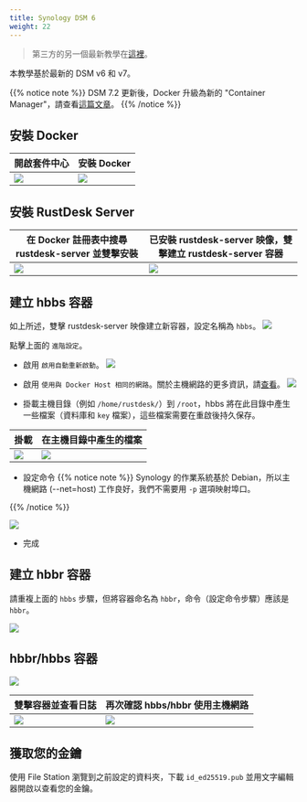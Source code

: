 ```yaml
---
title: Synology DSM 6
weight: 22
---
```


> 第三方的另一個最新教學在[這裡](https://mariushosting.com/how-to-install-rustdesk-on-your-synology-nas/)。

本教學基於最新的 DSM v6 和 v7。

{{% notice note %}}
DSM 7.2 更新後，Docker 升級為新的 "Container Manager"，請查看[這篇文章](/docs/en/self-host/rustdesk-server-oss/synology/dsm-7)。
{{% /notice %}}

## 安裝 Docker

| 開啟套件中心 | 安裝 Docker |
| --- | --- |
| ![](/docs/en/self-host/rustdesk-server-oss/synology/dsm-6/images/package-manager.png) | ![](/docs/en/self-host/rustdesk-server-oss/synology/dsm-6/images/docker.png) |

## 安裝 RustDesk Server

| 在 Docker 註冊表中搜尋 rustdesk-server 並雙擊安裝 | 已安裝 rustdesk-server 映像，雙擊建立 rustdesk-server 容器 |
| --- | --- |
| ![](/docs/en/self-host/rustdesk-server-oss/synology/dsm-6/images/pull-rustdesk-server.png) | ![](/docs/en/self-host/rustdesk-server-oss/synology/dsm-6/images/rustdesk-server-installed.png) |

## 建立 hbbs 容器

如上所述，雙擊 rustdesk-server 映像建立新容器，設定名稱為 `hbbs`。
![](/docs/en/self-host/rustdesk-server-oss/synology/dsm-6/images/hbbs.png)

點擊上面的 `進階設定`。

- 啟用 `啟用自動重新啟動`。
![](/docs/en/self-host/rustdesk-server-oss/synology/dsm-6/images/auto-restart.png)

- 啟用 `使用與 Docker Host 相同的網路`。關於主機網路的更多資訊，請[查看](https://rustdesk.com/docs/en/self-host/rustdesk-server-oss/docker/#net-host)。
![](/docs/en/self-host/rustdesk-server-oss/synology/dsm-6/images/host-net.png)

- 掛載主機目錄（例如 `/home/rustdesk/`）到 `/root`，hbbs 將在此目錄中產生一些檔案（資料庫和 `key` 檔案），這些檔案需要在重啟後持久保存。

| 掛載 | 在主機目錄中產生的檔案 |
| --- | --- |
| ![](/docs/en/self-host/rustdesk-server-oss/synology/dsm-6/images/mount.png) | ![](/docs/en/self-host/rustdesk-server-oss/synology/dsm-6/images/mounted-dir.png) |

- 設定命令
{{% notice note %}}
Synology 的作業系統基於 Debian，所以主機網路 (--net=host) 工作良好，我們不需要用 `-p` 選項映射埠口。

{{% /notice %}}

![](/docs/en/self-host/rustdesk-server-oss/synology/dsm-6/images/hbbs-cmd.png?v3)

- 完成

## 建立 hbbr 容器

請重複上面的 `hbbs` 步驟，但將容器命名為 `hbbr`，命令（設定命令步驟）應該是 `hbbr`。

![](/docs/en/self-host/rustdesk-server-oss/synology/dsm-6/images/hbbr-config.png)

## hbbr/hbbs 容器

![](/docs/en/self-host/rustdesk-server-oss/synology/dsm-6/images/containers.png)

| 雙擊容器並查看日誌 | 再次確認 hbbs/hbbr 使用主機網路 |
| --- | --- |
| ![](/docs/en/self-host/rustdesk-server-oss/synology/dsm-6/images/log.png) | ![](/docs/en/self-host/rustdesk-server-oss/synology/dsm-6/images/network-types.png) |

## 獲取您的金鑰

使用 File Station 瀏覽到之前設定的資料夾，下載 `id_ed25519.pub` 並用文字編輯器開啟以查看您的金鑰。